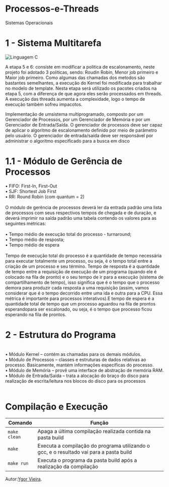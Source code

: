 # Processos-e-Threads
Sistemas Operacionais

# 1 - Sistema Multitarefa

![Linguagem C](https://img.shields.io/badge/Linguagem-C++-green.svg)

A etapa 5 e 6: consiste em modificar a politica de escalonamento, neste projeto foi adotado 3 politicas, sendo: Roudin Robin, Menor job primeiro e Maior job primeiro. Como algumas das chamadas dos metodos são bastantes semelhantes, a execução do Kernel foi modificada para trabalhar no modelo de template. 
Nesta etapa será utilizado os pacotes criados na etapa 5, com a diferença de que agora eles serão processados em threads. A execução das threads aumenta a complexidade, logo o tempo de execução também sofreu impacotos.

Implementação de umsistema multiprogramado, composto por um Gerenciador de Processos,
por um Gerenciador de Memória e por um Gerenciador de Entrada/Saída. O gerenciador de processos 
deve ser capaz de aplicar o algoritmo de escalonamento definido por meio de parâmetro pelo usuário. O gerenciador de 
entrada/saída deve ser responsável por administrar o algoritmo especificado para a busca em disco

# 1.1 - Módulo de Gerência de Processos

• FIFO: First-In, First-Out
<br>
• SJF: Shortest Job First
<br>
• RR: Round Robin (com quantum = 2)
<br>
<br>
O módulo de gerência de processos deverá ler da entrada padrão uma lista de processos com seus respectivos tempos de chegada e de duração, e deverá imprimir na saída padrão uma tabela contendo os  valores para as seguintes métricas:
<br> <br>
• Tempo médio de execução total do processo - turnaround;
<br>
• Tempo médio de resposta;
<br>
• Tempo médio de espera
<br> <br>
Tempo de execução total do processo é a quantidade de tempo necessária para executar totalmente um  processo, ou seja, é o tempo total entre a criação de um processo e seu término. Tempo de resposta é a  quantidade de tempo entre a requisição de execução de um programa (quando ele é colocado na fila de pronto) e o seu tempo de ir para a execução (sistema de compartilhamento de tempo), isso significa que é o tempo que o processo demora para produzir cada resposta a uma requisição (assim, vamos considerar que é o tempo decorrido entre uma ida e outra para a CPU. Essa métrica é importante para processos interativos).E tempo de espera é a quantidade total de tempo que um processo aguardou na fila de prontos esperandopara ser escalonado, ou seja, é o tempo que processo ficou esperando na fila de prontos.

# 2 - Estrutura do Programa
<br>
• Módulo Kernel – contém as chamadas para os demais módulos.
<br>
• Módulo de Processos – classes e estruturas de dados relativas ao processo. Basicamente, 
mantém informações específicas do processo.
<br>
• Módulo de Memória – provê uma interface de abstração de memória RAM.
<br>
• Módulo de Entrada/Saída – trata a alocação do braço do disco para realização de escrita/leitura 
nos blocos do disco para os processos
<br> <br>

# Compilação e Execução


| Comando                |  Função                                                                                           |                     
| -----------------------| ------------------------------------------------------------------------------------------------- |
|  `make clean`          | Apaga a última compilação realizada contida na pasta build                                        |
|  `make`                | Executa a compilação do programa utilizando o gcc, e o resultado vai para a pasta build           |
|  `make run`            | Executa o programa da pasta build após a realização da compilação                                 |

Autor:[Ygor Vieira](https://github.com/eplaie).
